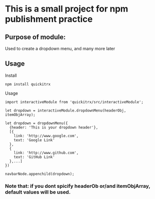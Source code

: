 # This is a small project for npm publishment practice

## Purpose of module:
Used to create a dropdown menu, and many more later

## Usage

Install
```
npm install quickitrx
```
Usage
```
import interactiveModule from 'quickitrx/src/interactiveModule';

let dropdown = interactiveModule.dropdownMenu(headerObj, itemObjArray);
```

```
let dropdown = dropdownMenu({
  {header: 'This is your dropdown header'},
  [{
    link: 'http://www.google.com',
    text: 'Google Link'
  },
  {
    link: 'http://www.github.com',
    text: 'GitHub Link'
  },...]
})

navbarNode.appenchild(dropdown);
```

### Note that: if you dont spicify headerOb or/and itemObjArray, default values will be used.